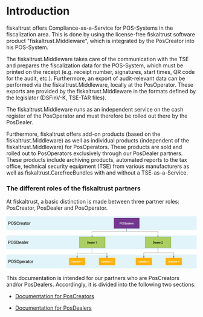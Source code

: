 # Introduction

fiskaltrust offers Compliance-as-a-Service for POS-Systems in the fiscalization area. This is done by using the license-free fiskaltrust software product "fiskaltrust.Middleware", which is integrated by the PosCreator into his POS-System. 

The fiskaltrust.Middleware takes care of the communication with the TSE and prepares the fiscalization data for the POS-System, which must be printed on the receipt (e.g. receipt number, signatures, start times, QR code for the audit, etc.). Furthermore, an export of audit-relevant data can be performed via the fiskaltrust.Middleware, locally at the PosOperator. These exports are provided by the fiskaltrust.Middleware in the formats defined by the legislator (DSFinV-K, TSE-TAR files). 

The fiskaltrust.Middleware runs as an independent service on the cash register of the PosOperator and must therefore be rolled out there by the PosDealer.

Furthermore, fiskaltrust offers add-on products (based on the fiskaltrust.Middleware) as well as individual products (independent of the fiskaltrust.Middleware) for PosOperators. These products are sold and rolled out to PosOperators exclusively through our PosDealer partners. These products include archiving products, automated reports to the tax office, technical security equipment (TSE) from various manufacturers as well as fiskaltrust.CarefreeBundles with and without a TSE-as-a-Service.

### The different roles of the fiskaltrust partners

At fiskaltrust, a basic distinction is made between three partner roles: PosCreator, PosDealer and PosOperator. 



![partner roles](images/partner-roles.png "partner roles")



This documentation is intended for our partners who are PosCreators and/or PosDealers. Accordingly, it is divided into the following two sections:

- [Documentation for PosCreators](./poscreators/README.md)

- [Documentation for PosDealers](./posdealers/README.md)

  
